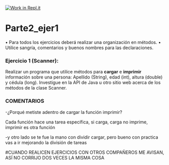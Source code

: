 [![Work in Repl.it](https://classroom.github.com/assets/work-in-replit-14baed9a392b3a25080506f3b7b6d57f295ec2978f6f33ec97e36a161684cbe9.svg)](https://classroom.github.com/online_ide?assignment_repo_id=4441926&assignment_repo_type=AssignmentRepo)
# Parte2_ejer1
•	Para todos los ejercicios deberá realizar una organización en métodos.
•	Utilice sangría, comentarios y buenos nombres para las declaraciones.

### Ejercicio 1 (Scanner): 
Realizar un programa que utilice métodos para **cargar**  e **imprimir** información sobre una persona: Apellido (String), edad (int), altura (double) y cédula (long). 
Investigue en la API de Java u otro sitio web acerca de los métodos de la clase Scanner.



### COMENTARIOS

-¿Porqué metiste adentro de cargar la función imprimir?

Cada función hace una tarea específica, si carga, carga no imprime, imprimir es otra función

-y otro lado se te fue la mano con dividir cargar, pero bueno con practica vas a ir mejorando la división de tareas

#CUANDO REALICEN EJERCICIOS CON OTROS COMPAÑEROS ME AVISAN, ASÍ NO CORRIJO DOS VECES LA MISMA COSA